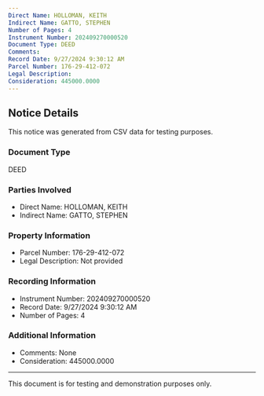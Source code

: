 ```yaml
---
Direct Name: HOLLOMAN, KEITH
Indirect Name: GATTO, STEPHEN
Number of Pages: 4
Instrument Number: 202409270000520
Document Type: DEED
Comments: 
Record Date: 9/27/2024 9:30:12 AM
Parcel Number: 176-29-412-072
Legal Description: 
Consideration: 445000.0000
---
```


## Notice Details

This notice was generated from CSV data for testing purposes.

### Document Type
DEED

### Parties Involved
- Direct Name: HOLLOMAN, KEITH
- Indirect Name: GATTO, STEPHEN

### Property Information
- Parcel Number: 176-29-412-072
- Legal Description: Not provided

### Recording Information
- Instrument Number: 202409270000520
- Record Date: 9/27/2024 9:30:12 AM
- Number of Pages: 4

### Additional Information
- Comments: None
- Consideration: 445000.0000

---

This document is for testing and demonstration purposes only.
